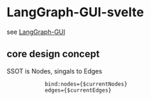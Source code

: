 # LangGraph-GUI-svelte

see [LangGraph-GUI](https://github.com/LangGraph-GUI/LangGraph-GUI)


## core design concept

SSOT is Nodes, singals to Edges
```
			bind:nodes={$currentNodes}
			edges={$currentEdges} 
```